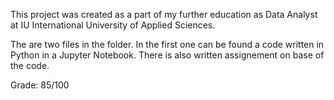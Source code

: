 This project was created as a part of my further education as Data Analyst at IU International University of Applied Sciences.

The are two files in the folder. In the first one can be found a code written in Python in a Jupyter Notebook. There is also written assignement on base of the code.

Grade: 85/100
